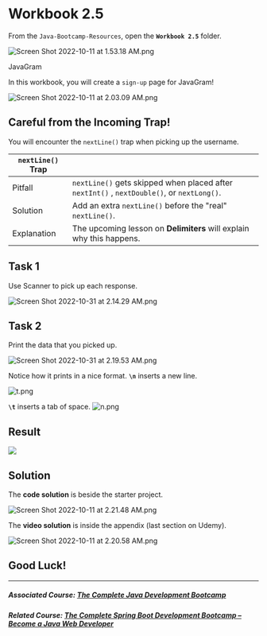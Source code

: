 # Workbook 2.5

From the `Java-Bootcamp-Resources`, open the **`Workbook 2.5`** folder.

![Screen Shot 2022-10-11 at 1.53.18 AM.png](https://firebasestorage.googleapis.com/v0/b/learnthepart-75aed.appspot.com/o/images%2Fb52e3cf0-6e8e-412a-a9e4-39a66840b6cc?alt=media&token=988927d9-69b6-4e66-b823-37fc1554b3f4)

JavaGram


In this workbook, you will create a `sign-up` page for JavaGram!

![Screen Shot 2022-10-11 at 2.03.09 AM.png](https://firebasestorage.googleapis.com/v0/b/learnthepart-75aed.appspot.com/o/images%2F6da79766-cf67-4fdc-9cbd-c51ccbdd929a?alt=media&token=26b50a44-7657-4589-9469-16c94beb7475)

## Careful from the Incoming **Trap**!

You will encounter the `nextLine()` trap when picking up the username. 

|`nextLine()` Trap | |
| --- | --- |
| Pitfall  | `nextLine()` gets skipped when placed after `nextInt()` , `nextDouble()`, or `nextLong()`. 
| Solution  |Add an extra `nextLine()` before the "real" `nextLine()`.
| Explanation  | The upcoming lesson on **Delimiters** will explain why this happens.

## **Task 1**
Use Scanner to pick up each response.

![Screen Shot 2022-10-31 at 2.14.29 AM.png](https://firebasestorage.googleapis.com/v0/b/learnthepart-75aed.appspot.com/o/images%2F3635496f-1319-4396-9945-67a902ddf02f?alt=media&token=e9c5cbc1-e0bd-4242-bd01-d68e04de705f)

## **Task 2**

Print the data that you picked up.

![Screen Shot 2022-10-31 at 2.19.53 AM.png](https://firebasestorage.googleapis.com/v0/b/learnthepart-75aed.appspot.com/o/images%2F1551b9c1-2d93-40bd-a2c9-0bf5745cff01?alt=media&token=fa33a2d9-1593-4f0f-9cf8-5f9c50e2dd8c)

Notice how it prints in a nice format. **`\n`** inserts a new line.

![t.png](https://firebasestorage.googleapis.com/v0/b/learnthepart-75aed.appspot.com/o/images%2F3f86967b-2491-4f9a-ba7b-738f12781adc?alt=media&token=2d597ada-6edb-4605-a467-56d065199ead)

**`\t`** inserts a tab of space.
![n.png](https://firebasestorage.googleapis.com/v0/b/learnthepart-75aed.appspot.com/o/images%2F55e09b06-0a98-4827-8041-ee31121030f1?alt=media&token=c83ea4e3-3450-4e6d-860f-a7e580b7e464)


## Result

![](https://firebasestorage.googleapis.com/v0/b/learnthepart-75aed.appspot.com/o/images%2F40d52b6f-3edc-4e4f-a850-c01cc03ae857?alt=media&token=69930f78-d549-4eec-9f0d-0146296cf6ce)

## Solution

The **code solution** is beside the starter project.

![Screen Shot 2022-10-11 at 2.21.48 AM.png](https://firebasestorage.googleapis.com/v0/b/learnthepart-75aed.appspot.com/o/images%2F5823c746-a112-49ed-8fd2-2c08db21f72f?alt=media&token=1df9edbe-66d1-4193-b0f3-7742994b1d8d)

The **video solution** is inside the appendix (last section on Udemy).

![Screen Shot 2022-10-11 at 2.20.58 AM.png](https://firebasestorage.googleapis.com/v0/b/learnthepart-75aed.appspot.com/o/images%2F701500d8-3a0a-45fa-897f-7dafbd5d4bc6?alt=media&token=4cc4e90f-d9f3-4f04-b84d-887e9ef22352)

## Good Luck!
-------

##### Associated Course: [The Complete Java Development Bootcamp](https://udemy-redirect-app.herokuapp.com/java)
##### Related Course: [The Complete Spring Boot Development Bootcamp – Become a Java Web Developer](https://udemy-redirect-app.herokuapp.com/spring)